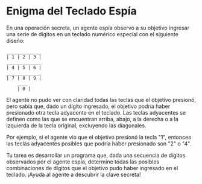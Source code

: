 # Enigma del Teclado Espía

En una operación secreta, un agente espía observó a su objetivo ingresar una serie de dígitos en un teclado numérico especial con el siguiente diseño:


```
_____________
| 1 | 2 | 3 |
_____________
| 4 | 5 | 6 |
_____________
| 7 | 8 | 9 |
    ____
    | 0 |

```

El agente no pudo ver con claridad todas las teclas que el objetivo presionó, pero sabía que, dado un dígito ingresado, el objetivo podría haber presionado otra tecla adyacente en el teclado. Las teclas adyacentes se definen como las que se encuentran arriba, abajo, a la derecha o a la izquierda de la tecla original, excluyendo las diagonales.

Por ejemplo, si el agente vio que el objetivo presionó la tecla "1", entonces las teclas adyacentes posibles que podría haber presionado son "2" o "4".

Tu tarea es desarrollar un programa que, dada una secuencia de dígitos observados por el agente espía, determine todas las posibles combinaciones de dígitos que el objetivo pudo haber ingresado en el teclado. ¡Ayuda al agente a descubrir la clave secreta!